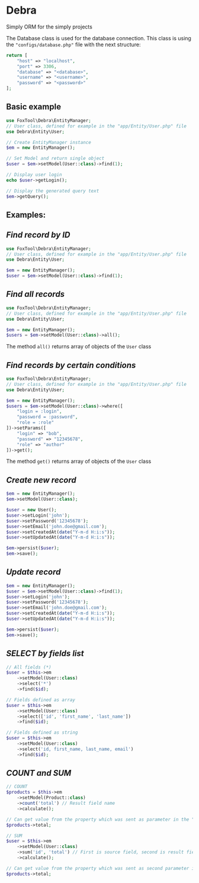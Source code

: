 # Debra
Simply ORM for the simply projects

The Database class is used for the database connection.
This class is using the `"configs/database.php"` file with the next structure:

```php
return [
    "host" => "localhost",
    "port" => 3306,
    "database" => "<database>",
    "username" => "<username>",
    "password" => "<password>"
];
```
## Basic example
```php
use FoxTool\Debra\EntityManager;
// User class, defined for example in the "app/Entity/User.php" file
use Debra\Entity\User;

// Create EntityManager instance
$em = new EntityManager();

// Set Model and return single object
$user = $em->setModel(User::class)->find(1);

// Display user login
echo $user->getLogin();

// Display the generated query text
$em->getQuery();
```
## Examples:
## _Find record by ID_

```php
use FoxTool\Debra\EntityManager;
// User class, defined for example in the "app/Entity/User.php" file
use Debra\Entity\User;

$em = new EntityManager();
$user = $em->setModel(User::class)->find(1);
```

## _Find all records_

```php
use FoxTool\Debra\EntityManager;
// User class, defined for example in the "app/Entity/User.php" file
use Debra\Entity\User;

$em = new EntityManager();
$users = $em->setModel(User::class)->all();
```
The method `all()` returns array of objects of the `User` class

## _Find records by certain conditions_

```php
use FoxTool\Debra\EntityManager;
// User class, defined for example in the "app/Entity/User.php" file
use Debra\Entity\User;

$em = new EntityManager();
$users = $em->setModel(User::class)->where([
    "login = :login",
    "password = :password",
    "role = :role"
])->setParams([
    "login" => "bob",
    "password" => "12345678",
    "role" => "author"
])->get();
```
The method `get()` returns array of objects of the `User` class

## _Create new record_

```php
$em = new EntityManager();
$em->setModel(User::class);

$user = new User();
$user->setLogin('john');
$user->setPassword('12345678');
$user->setEmail('john.doe@gmail.com');
$user->setCreatedAt(date("Y-m-d H:i:s"));
$user->setUpdatedAt(date("Y-m-d H:i:s"));

$em->persist($user);
$em->save();
```

## _Update record_

```php
$em = new EntityManager();
$user = $em->setModel(User::class)->find(1);
$user->setLogin('john');
$user->setPassword('12345678');
$user->setEmail('john.doe@gmail.com');
$user->setCreatedAt(date("Y-m-d H:i:s"));
$user->setUpdatedAt(date("Y-m-d H:i:s"));

$em->persist($user);
$em->save();
```

## _SELECT by fields list_

```php
// All fields (*)
$user = $this->em
    ->setModel(User::class)
    ->select('*')
    ->find($id);

// Fields defined as array
$user = $this->em
    ->setModel(User::class)
    ->select(['id', 'first_name', 'last_name'])
    ->find($id);

// Fields defined as string
$user = $this->em
    ->setModel(User::class)
    ->select('id, first_name, last_name, email')
    ->find($id);
```

## _COUNT and SUM_

```php
// COUNT
$products = $this->em
    ->setModel(Product::class)
    ->count('total') // Result field name
    ->calculate();

// Can get value from the property which was sent as parameter in the "count" function
$products->total;

// SUM
$user = $this->em
    ->setModel(User::class)
    ->sum('id', 'total') // First is source field, second is result field
    ->calculate();

// Can get value from the property which was sent as second parameter in the "sum" function
$products->total;
```
